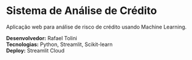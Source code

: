 # Sistema de Análise de Crédito

Aplicação web para análise de risco de crédito usando Machine Learning.

**Desenvolvedor:** Rafael Tolini  
**Tecnologias:** Python, Streamlit, Scikit-learn  
**Deploy:** Streamlit Cloud 
